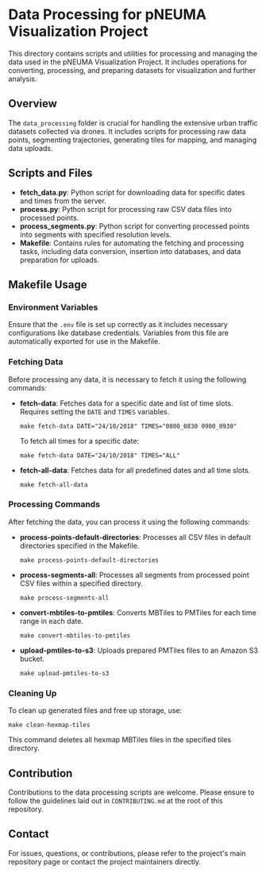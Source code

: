 # Data Processing for pNEUMA Visualization Project

This directory contains scripts and utilities for processing and managing the data used in the pNEUMA Visualization Project. It includes operations for converting, processing, and preparing datasets for visualization and further analysis.

## Overview

The `data_processing` folder is crucial for handling the extensive urban traffic datasets collected via drones. It includes scripts for processing raw data points, segmenting trajectories, generating tiles for mapping, and managing data uploads.

## Scripts and Files

- **fetch_data.py**: Python script for downloading data for specific dates and times from the server.
- **process.py**: Python script for processing raw CSV data files into processed points.
- **process_segments.py**: Python script for converting processed points into segments with specified resolution levels.
- **Makefile**: Contains rules for automating the fetching and processing tasks, including data conversion, insertion into databases, and data preparation for uploads.

## Makefile Usage

### Environment Variables

Ensure that the `.env` file is set up correctly as it includes necessary configurations like database credentials. Variables from this file are automatically exported for use in the Makefile.

### Fetching Data

Before processing any data, it is necessary to fetch it using the following commands:

- **fetch-data**: Fetches data for a specific date and list of time slots. Requires setting the `DATE` and `TIMES` variables.

  ```
  make fetch-data DATE="24/10/2018" TIMES="0800_0830 0900_0930"
  ```

  To fetch all times for a specific date:

  ```
  make fetch-data DATE="24/10/2018" TIMES="ALL"
  ```

- **fetch-all-data**: Fetches data for all predefined dates and all time slots.
  ```
  make fetch-all-data
  ```

### Processing Commands

After fetching the data, you can process it using the following commands:

- **process-points-default-directories**: Processes all CSV files in default directories specified in the Makefile.

  ```
  make process-points-default-directories
  ```

- **process-segments-all**: Processes all segments from processed point CSV files within a specified directory.

  ```
  make process-segments-all
  ```

- **convert-mbtiles-to-pmtiles**: Converts MBTiles to PMTiles for each time range in each date.

  ```
  make convert-mbtiles-to-pmtiles
  ```

- **upload-pmtiles-to-s3**: Uploads prepared PMTiles files to an Amazon S3 bucket.
  ```
  make upload-pmtiles-to-s3
  ```

### Cleaning Up

To clean up generated files and free up storage, use:

```
make clean-hexmap-tiles
```

This command deletes all hexmap MBTiles files in the specified tiles directory.

## Contribution

Contributions to the data processing scripts are welcome. Please ensure to follow the guidelines laid out in `CONTRIBUTING.md` at the root of this repository.

## Contact

For issues, questions, or contributions, please refer to the project's main repository page or contact the project maintainers directly.
